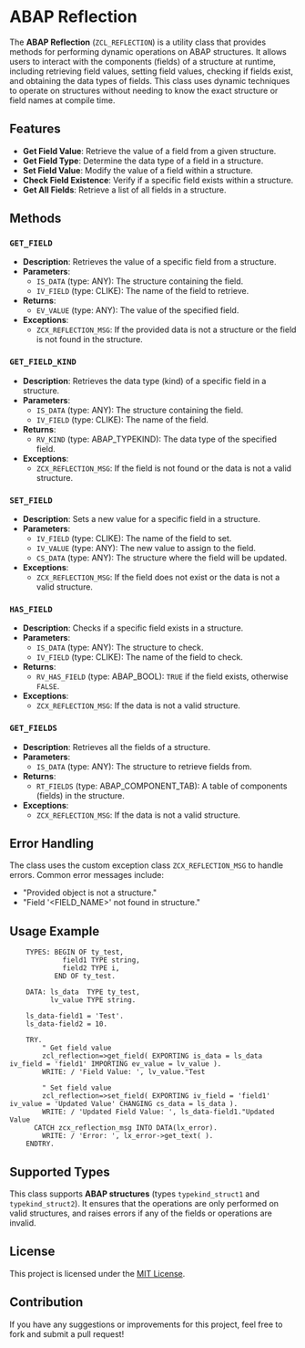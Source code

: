 # ABAP Reflection 

The **ABAP Reflection** (`ZCL_REFLECTION`) is a utility class that provides methods for performing dynamic operations on ABAP structures. It allows users to interact with the components (fields) of a structure at runtime, including retrieving field values, setting field values, checking if fields exist, and obtaining the data types of fields. This class uses dynamic techniques to operate on structures without needing to know the exact structure or field names at compile time.

## Features

- **Get Field Value**: Retrieve the value of a field from a given structure.
- **Get Field Type**: Determine the data type of a field in a structure.
- **Set Field Value**: Modify the value of a field within a structure.
- **Check Field Existence**: Verify if a specific field exists within a structure.
- **Get All Fields**: Retrieve a list of all fields in a structure.

## Methods

### `GET_FIELD`

- **Description**: Retrieves the value of a specific field from a structure.
- **Parameters**:
  - `IS_DATA` (type: ANY): The structure containing the field.
  - `IV_FIELD` (type: CLIKE): The name of the field to retrieve.
- **Returns**:
  - `EV_VALUE` (type: ANY): The value of the specified field.
- **Exceptions**:
  - `ZCX_REFLECTION_MSG`: If the provided data is not a structure or the field is not found in the structure.

### `GET_FIELD_KIND`

- **Description**: Retrieves the data type (kind) of a specific field in a structure.
- **Parameters**:
  - `IS_DATA` (type: ANY): The structure containing the field.
  - `IV_FIELD` (type: CLIKE): The name of the field.
- **Returns**:
  - `RV_KIND` (type: ABAP_TYPEKIND): The data type of the specified field.
- **Exceptions**:
  - `ZCX_REFLECTION_MSG`: If the field is not found or the data is not a valid structure.

### `SET_FIELD`

- **Description**: Sets a new value for a specific field in a structure.
- **Parameters**:
  - `IV_FIELD` (type: CLIKE): The name of the field to set.
  - `IV_VALUE` (type: ANY): The new value to assign to the field.
  - `CS_DATA` (type: ANY): The structure where the field will be updated.
- **Exceptions**:
  - `ZCX_REFLECTION_MSG`: If the field does not exist or the data is not a valid structure.

### `HAS_FIELD`

- **Description**: Checks if a specific field exists in a structure.
- **Parameters**:
  - `IS_DATA` (type: ANY): The structure to check.
  - `IV_FIELD` (type: CLIKE): The name of the field to check.
- **Returns**:
  - `RV_HAS_FIELD` (type: ABAP_BOOL): `TRUE` if the field exists, otherwise `FALSE`.
- **Exceptions**:
  - `ZCX_REFLECTION_MSG`: If the data is not a valid structure.

### `GET_FIELDS`

- **Description**: Retrieves all the fields of a structure.
- **Parameters**:
  - `IS_DATA` (type: ANY): The structure to retrieve fields from.
- **Returns**:
  - `RT_FIELDS` (type: ABAP_COMPONENT_TAB): A table of components (fields) in the structure.
- **Exceptions**:
  - `ZCX_REFLECTION_MSG`: If the data is not a valid structure.

## Error Handling

The class uses the custom exception class `ZCX_REFLECTION_MSG` to handle errors. Common error messages include:

- "Provided object is not a structure."
- "Field '<FIELD_NAME>' not found in structure."

## Usage Example

```abap
    TYPES: BEGIN OF ty_test,
             field1 TYPE string,
             field2 TYPE i,
           END OF ty_test.

    DATA: ls_data  TYPE ty_test,
          lv_value TYPE string.

    ls_data-field1 = 'Test'.
    ls_data-field2 = 10.

    TRY.
        " Get field value
        zcl_reflection=>get_field( EXPORTING is_data = ls_data iv_field = 'field1' IMPORTING ev_value = lv_value ).
        WRITE: / 'Field Value: ', lv_value."Test

        " Set field value
        zcl_reflection=>set_field( EXPORTING iv_field = 'field1' iv_value = 'Updated Value' CHANGING cs_data = ls_data ).
        WRITE: / 'Updated Field Value: ', ls_data-field1."Updated Value
      CATCH zcx_reflection_msg INTO DATA(lx_error).
        WRITE: / 'Error: ', lx_error->get_text( ).
    ENDTRY.
```

## Supported Types

This class supports **ABAP structures** (types `typekind_struct1` and `typekind_struct2`). It ensures that the operations are only performed on valid structures, and raises errors if any of the fields or operations are invalid.

## License

This project is licensed under the [MIT License](LICENSE).

## Contribution

If you have any suggestions or improvements for this project, feel free to fork and submit a pull request! 
